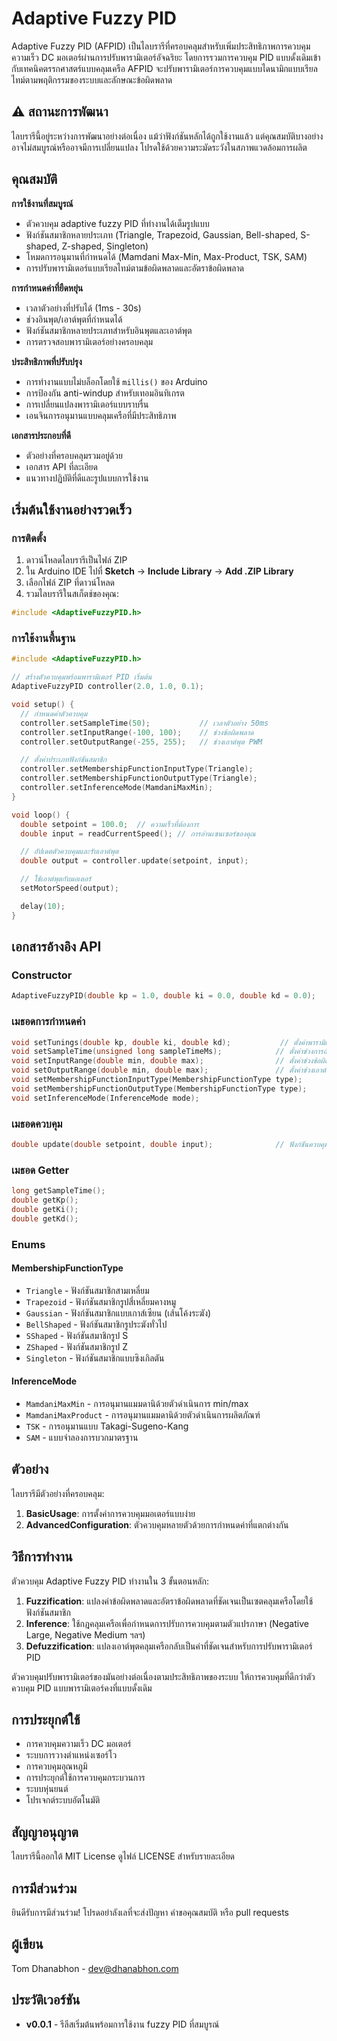 # Adaptive Fuzzy PID

Adaptive Fuzzy PID (AFPID) เป็นไลบรารีที่ครอบคลุมสำหรับเพิ่มประสิทธิภาพการควบคุมความเร็ว DC มอเตอร์ผ่านการปรับพารามิเตอร์อัจฉริยะ โดยการรวมการควบคุม PID แบบดั้งเดิมเข้ากับเทคนิคตรรกศาสตร์แบบคลุมเครือ AFPID จะปรับพารามิเตอร์การควบคุมแบบไดนามิกแบบเรียลไทม์ตามพฤติกรรมของระบบและลักษณะข้อผิดพลาด

## ⚠️ สถานะการพัฒนา

ไลบรารีนี้อยู่ระหว่างการพัฒนาอย่างต่อเนื่อง แม้ว่าฟังก์ชันหลักได้ถูกใช้งานแล้ว แต่คุณสมบัติบางอย่างอาจไม่สมบูรณ์หรืออาจมีการเปลี่ยนแปลง โปรดใช้ด้วยความระมัดระวังในสภาพแวดล้อมการผลิต

## คุณสมบัติ

**การใช้งานที่สมบูรณ์**
- ตัวควบคุม adaptive fuzzy PID ที่ทำงานได้เต็มรูปแบบ
- ฟังก์ชันสมาชิกหลายประเภท (Triangle, Trapezoid, Gaussian, Bell-shaped, S-shaped, Z-shaped, Singleton)
- โหมดการอนุมานที่กำหนดได้ (Mamdani Max-Min, Max-Product, TSK, SAM)
- การปรับพารามิเตอร์แบบเรียลไทม์ตามข้อผิดพลาดและอัตราข้อผิดพลาด

**การกำหนดค่าที่ยืดหยุ่น**
- เวลาตัวอย่างที่ปรับได้ (1ms - 30s)
- ช่วงอินพุต/เอาต์พุตที่กำหนดได้
- ฟังก์ชันสมาชิกหลายประเภทสำหรับอินพุตและเอาต์พุต
- การตรวจสอบพารามิเตอร์อย่างครอบคลุม

**ประสิทธิภาพที่ปรับปรุง**
- การทำงานแบบไม่บล็อกโดยใช้ `millis()` ของ Arduino
- การป้องกัน anti-windup สำหรับเทอมอินทิเกรต
- การเปลี่ยนแปลงพารามิเตอร์แบบราบรื่น
- เอนจินการอนุมานแบบคลุมเครือที่มีประสิทธิภาพ

**เอกสารประกอบที่ดี**
- ตัวอย่างที่ครอบคลุมรวมอยู่ด้วย
- เอกสาร API ที่ละเอียด
- แนวทางปฏิบัติที่ดีและรูปแบบการใช้งาน

## เริ่มต้นใช้งานอย่างรวดเร็ว

### การติดตั้ง

1. ดาวน์โหลดไลบรารีเป็นไฟล์ ZIP
2. ใน Arduino IDE ไปที่ **Sketch** → **Include Library** → **Add .ZIP Library**
3. เลือกไฟล์ ZIP ที่ดาวน์โหลด
4. รวมไลบรารีในสเก็ตช์ของคุณ:

```cpp
#include <AdaptiveFuzzyPID.h>
```

### การใช้งานพื้นฐาน

```cpp
#include <AdaptiveFuzzyPID.h>

// สร้างตัวควบคุมพร้อมพารามิเตอร์ PID เริ่มต้น
AdaptiveFuzzyPID controller(2.0, 1.0, 0.1);

void setup() {
  // กำหนดค่าตัวควบคุม
  controller.setSampleTime(50);           // เวลาตัวอย่าง 50ms
  controller.setInputRange(-100, 100);    // ช่วงข้อผิดพลาด
  controller.setOutputRange(-255, 255);   // ช่วงเอาต์พุต PWM

  // ตั้งค่าประเภทฟังก์ชันสมาชิก
  controller.setMembershipFunctionInputType(Triangle);
  controller.setMembershipFunctionOutputType(Triangle);
  controller.setInferenceMode(MamdaniMaxMin);
}

void loop() {
  double setpoint = 100.0;  // ความเร็วที่ต้องการ
  double input = readCurrentSpeed(); // การอ่านเซนเซอร์ของคุณ

  // อัปเดตตัวควบคุมและรับเอาต์พุต
  double output = controller.update(setpoint, input);

  // ใช้เอาต์พุตกับมอเตอร์
  setMotorSpeed(output);

  delay(10);
}
```

## เอกสารอ้างอิง API

### Constructor
```cpp
AdaptiveFuzzyPID(double kp = 1.0, double ki = 0.0, double kd = 0.0);
```

### เมธอดการกำหนดค่า
```cpp
void setTunings(double kp, double ki, double kd);           // ตั้งค่าพารามิเตอร์ PID
void setSampleTime(unsigned long sampleTimeMs);            // ตั้งค่าช่วงการอัปเดต
void setInputRange(double min, double max);                // ตั้งค่าช่วงข้อผิดพลาด
void setOutputRange(double min, double max);               // ตั้งค่าช่วงเอาต์พุต
void setMembershipFunctionInputType(MembershipFunctionType type);
void setMembershipFunctionOutputType(MembershipFunctionType type);
void setInferenceMode(InferenceMode mode);
```

### เมธอดควบคุม
```cpp
double update(double setpoint, double input);              // ฟังก์ชันควบคุมหลัก
```

### เมธอด Getter
```cpp
long getSampleTime();
double getKp();
double getKi();
double getKd();
```

### Enums

#### MembershipFunctionType
- `Triangle` - ฟังก์ชันสมาชิกสามเหลี่ยม
- `Trapezoid` - ฟังก์ชันสมาชิกรูปสี่เหลี่ยมคางหมู
- `Gaussian` - ฟังก์ชันสมาชิกแบบเกาส์เซียน (เส้นโค้งระฆัง)
- `BellShaped` - ฟังก์ชันสมาชิกรูประฆังทั่วไป
- `SShaped` - ฟังก์ชันสมาชิกรูป S
- `ZShaped` - ฟังก์ชันสมาชิกรูป Z
- `Singleton` - ฟังก์ชันสมาชิกแบบซิงเกิลตัน

#### InferenceMode
- `MamdaniMaxMin` - การอนุมานแมมดานิด้วยตัวดำเนินการ min/max
- `MamdaniMaxProduct` - การอนุมานแมมดานิด้วยตัวดำเนินการผลิตภัณฑ์
- `TSK` - การอนุมานแบบ Takagi-Sugeno-Kang
- `SAM` - แบบจำลองการบวกมาตรฐาน

## ตัวอย่าง

ไลบรารีมีตัวอย่างที่ครอบคลุม:

1. **BasicUsage**: การตั้งค่าการควบคุมมอเตอร์แบบง่าย
2. **AdvancedConfiguration**: ตัวควบคุมหลายตัวด้วยการกำหนดค่าที่แตกต่างกัน

## วิธีการทำงาน

ตัวควบคุม Adaptive Fuzzy PID ทำงานใน 3 ขั้นตอนหลัก:

1. **Fuzzification**: แปลงค่าข้อผิดพลาดและอัตราข้อผิดพลาดที่ชัดเจนเป็นเซตคลุมเครือโดยใช้ฟังก์ชันสมาชิก
2. **Inference**: ใช้กฎคลุมเครือเพื่อกำหนดการปรับการควบคุมตามตัวแปรภาษา (Negative Large, Negative Medium ฯลฯ)
3. **Defuzzification**: แปลงเอาต์พุตคลุมเครือกลับเป็นค่าที่ชัดเจนสำหรับการปรับพารามิเตอร์ PID

ตัวควบคุมปรับพารามิเตอร์ของมันอย่างต่อเนื่องตามประสิทธิภาพของระบบ ให้การควบคุมที่ดีกว่าตัวควบคุม PID แบบพารามิเตอร์คงที่แบบดั้งเดิม

## การประยุกต์ใช้

- การควบคุมความเร็ว DC มอเตอร์
- ระบบการวางตำแหน่งเซอร์โว
- การควบคุมอุณหภูมิ
- การประยุกต์ใช้การควบคุมกระบวนการ
- ระบบหุ่นยนต์
- โปรเจกต์ระบบอัตโนมัติ

## สัญญาอนุญาต

ไลบรารีนี้ออกใต้ MIT License ดูไฟล์ LICENSE สำหรับรายละเอียด

## การมีส่วนร่วม

ยินดีรับการมีส่วนร่วม! โปรดอย่าลังเลที่จะส่งปัญหา คำขอคุณสมบัติ หรือ pull requests

## ผู้เขียน

Tom Dhanabhon - [dev@dhanabhon.com](mailto:dev@dhanabhon.com)

## ประวัติเวอร์ชัน

- **v0.0.1** - รีลีสเริ่มต้นพร้อมการใช้งาน fuzzy PID ที่สมบูรณ์